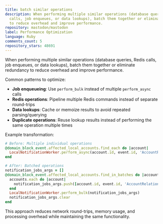 ```yaml
---
title: batch similar operations
description: When performing multiple similar operations (database queries, Redis
  calls, job enqueues, or data lookups), batch them together or eliminate redundancy
  to reduce overhead and improve performance.
repository: mastodon/mastodon
label: Performance Optimization
language: Ruby
comments_count: 5
repository_stars: 48691
---
```


When performing multiple similar operations (database queries, Redis calls, job enqueues, or data lookups), batch them together or eliminate redundancy to reduce overhead and improve performance.

Common patterns to optimize:
- **Job enqueueing**: Use `perform_bulk` instead of multiple `perform_async` calls
- **Redis operations**: Pipeline multiple Redis commands instead of separate round-trips
- **Data lookups**: Cache or memoize results to avoid repeated parsing/querying
- **Duplicate operations**: Reuse lookup results instead of performing the same operation multiple times

Example transformation:
```ruby
# Before: Multiple individual operations
@domain_block_event.affected_local_accounts.find_each do |account|
  LocalNotificationWorker.perform_async(account.id, event.id, 'AccountRelationshipSeveranceEvent', 'severed_relationships')
end

# After: Batched operations
notification_jobs_args = []
@domain_block_event.affected_local_accounts.find_in_batches do |accounts|
  accounts.each do |account|
    notification_jobs_args.push([account.id, event.id, 'AccountRelationshipSeveranceEvent', 'severed_relationships'])
  end
  LocalNotificationWorker.perform_bulk(notification_jobs_args)
  notification_jobs_args.clear
end
```

This approach reduces network round-trips, memory usage, and processing overhead while maintaining the same functionality.